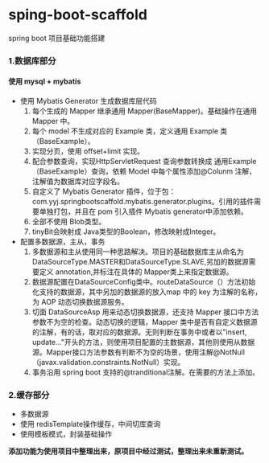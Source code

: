 # sping-boot-scaffold
spring boot 项目基础功能搭建

### 1.数据库部分
#### 使用 mysql + mybatis
* 使用 Mybatis Generator 生成数据库层代码
    1. 每个生成的 Mapper 继承通用 Mapper(BaseMapper)。基础操作在通用 Mapper 中。
    2. 每个 model 不生成对应的 Example 类，定义通用 Example 类（BaseExample）。
    3. 实现分页，使用 offset+limit 实现。
    4. 配合参数查询，实现HttpServletRequest 查询参数转换成 通用Example（BaseExample）查询，依赖 Model 中每个属性添加@Colunm 注解，注解值为数据库对应字段名。
    5. 自定义了 Mybatis Generator 插件，位于包：com.yyj.springbootscaffold.mybatis.generator.plugins。引用的插件需要单独打包，并且在 pom 引入插件 Mybatis generator中添加依赖。
    6. 全部不使用 Blob类型。
    7. tinyBit会映射成 Java类型的Boolean，修改映射成Integer。
* 配置多数据源，主从，事务
    1. 多数据源和主从使用同一种思路解决。项目的基础数据库主从命名为DataSourceType.MASTER和DataSourceType.SLAVE,另加的数据源需要定义 annotation,并标注在具体的 Mapper类上来指定数据源。
    2. 数据源配置在DataSourceConfig类中。routeDataSource（）方法初始化支持的数据源，其中另加的数据源的放入map 中的 key 为注解的名称，为 AOP 动态切换数据源服务。
    3. 切面 DataSourceAsp 用来动态切换数据源，还支持 Mapper 接口中方法参数不为空的检查。动态切换的逻辑，Mapper 类中是否有自定义数据源的注解，有的话，取对应的数据源。无则判断在事务中或者以"insert, update..."开头的方法，则使用项目配置的主数据源，其他则使用从数据源。Mapper接口方法参数有判断不为空的场景，使用注解@NotNull（javax.validation.constraints.NotNull）实现。
    4. 事务沿用 spring boot 支持的@tranditional注解。在需要的方法上添加。
### 2.缓存部分
* 多数据源
* 使用 redisTemplate操作缓存，中间切库查询
* 使用模板模式，封装基础操作

**添加功能为使用项目中整理出来，原项目中经过测试，整理出来未重新测试。**

